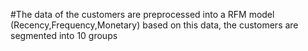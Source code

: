 #The data of the customers are preprocessed into a RFM model (Recency,Frequency,Monetary) based on this data, the customers are segmented into 10 groups

